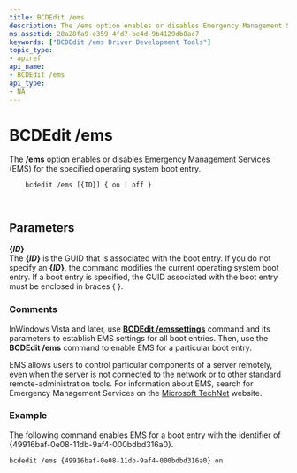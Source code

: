 ```yaml
---
title: BCDEdit /ems
description: The /ems option enables or disables Emergency Management Services (EMS) for the specified operating system boot entry.
ms.assetid: 28a28fa9-e359-4fd7-be4d-9b4129db8ac7
keywords: ["BCDEdit /ems Driver Development Tools"]
topic_type:
- apiref
api_name:
- BCDEdit /ems
api_type:
- NA
---
```


BCDEdit /ems
============

The **/ems** option enables or disables Emergency Management Services (EMS) for the specified operating system boot entry.

``` syntax
    bcdedit /ems [{ID}] { on | off } 

   
```

Parameters
----------

<a href="" id="--------id-------"></a> **{***ID***}**   
The **{***ID***}** is the GUID that is associated with the boot entry. If you do not specify an **{***ID***}**, the command modifies the current operating system boot entry. If a boot entry is specified, the GUID associated with the boot entry must be enclosed in braces { }.

### Comments

InWindows Vista and later, use [**BCDEdit /emssettings**](bcdedit--emssettings.md) command and its parameters to establish EMS settings for all boot entries. Then, use the **BCDEdit /ems** command to enable EMS for a particular boot entry.

EMS allows users to control particular components of a server remotely, even when the server is not connected to the network or to other standard remote-administration tools. For information about EMS, search for Emergency Management Services on the [Microsoft TechNet](http://go.microsoft.com/fwlink/p/?linkid=10111) website.

### Example

The following command enables EMS for a boot entry with the identifier of {49916baf-0e08-11db-9af4-000bdbd316a0}.

```
bcdedit /ems {49916baf-0e08-11db-9af4-000bdbd316a0} on
```

 

 





